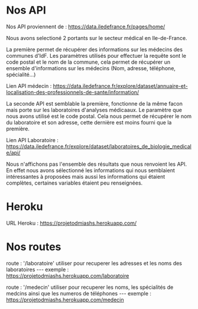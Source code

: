 
# Nos API
Nos API proviennent de : https://data.iledefrance.fr/pages/home/ 

Nous avons selectioné 2 portants sur le secteur médical en Ile-de-France.

La première permet de récupérer des informations sur les médecins des communes d'IdF. 
Les paramètres utilisés pour effectuer la requête sont le code postal et le nom de la commune, cela permet de récupérer un ensemble d'informations sur les médecins (Nom, adresse, téléphone, spécialité...)

Lien API médecin : https://data.iledefrance.fr/explore/dataset/annuaire-et-localisation-des-professionnels-de-sante/information/

La seconde API est semblable  la première, fonctionne de la même facon mais porte sur les laboratoires d'analyses médicaaux. Le paramètre que nous avons utilisé est le code postal.
Cela nous permet de récupérer le nom du laboratoire et son adresse, cette dernière est moins fourni que la première.

Lien API Laboratoire : https://data.iledefrance.fr/explore/dataset/laboratoires_de_biologie_medicale/api/

Nous n'affichons pas l'ensemble des résultats que nous renvoient les API. En effet nous avons sélectionné les informations qui nous semblaient intéressantes à proposées mais aussi les informations qui étaient complètes, certaines variables étaient peu renseignées.


# Heroku

URL Heroku : https://projetodmiashs.herokuapp.com/

# Nos routes


route : '/laboratoire' utiliser pour recuperer les adresses et les noms des laboratoires
--- exemple : https://projetodmiashs.herokuapp.com/laboratoire

route : '/medecin' utiliser pour recuperer les noms, les spécialités de medcins ainsi que les numeros de téléphones
--- exemple : https://projetodmiashs.herokuapp.com/medecin





